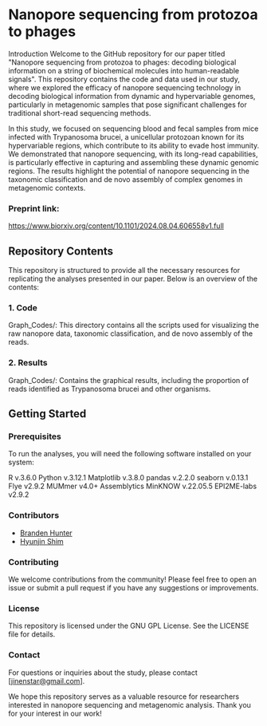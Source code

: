 # Nanopore sequencing from protozoa to phages

Introduction
Welcome to the GitHub repository for our paper titled "Nanopore sequencing from protozoa to phages: decoding biological information on a string of biochemical molecules into human-readable signals". This repository contains the code and data used in our study, where we explored the efficacy of nanopore sequencing technology in decoding biological information from dynamic and hypervariable genomes, particularly in metagenomic samples that pose significant challenges for traditional short-read sequencing methods.

In this study, we focused on sequencing blood and fecal samples from mice infected with Trypanosoma brucei, a unicellular protozoan known for its hypervariable regions, which contribute to its ability to evade host immunity. We demonstrated that nanopore sequencing, with its long-read capabilities, is particularly effective in capturing and assembling these dynamic genomic regions. The results highlight the potential of nanopore sequencing in the taxonomic classification and de novo assembly of complex genomes in metagenomic contexts.

### Preprint link:
https://www.biorxiv.org/content/10.1101/2024.08.04.606558v1.full

## Repository Contents
This repository is structured to provide all the necessary resources for replicating the analyses presented in our paper. Below is an overview of the contents:

### 1. Code
Graph_Codes/: This directory contains all the scripts used for visualizing the raw nanopore data, taxonomic classification, and de novo assembly of the reads. 

### 2. Results
Graph_Codes/: Contains the graphical results, including the proportion of reads identified as Trypanosoma brucei and other organisms.

## Getting Started
### Prerequisites
To run the analyses, you will need the following software installed on your system:

R v.3.6.0
Python v.3.12.1
Matplotlib v.3.8.0
pandas v.2.2.0
seaborn v.0.13.1
Flye v2.9.2
MUMmer v4.0+
Assemblytics
MinKNOW v.22.05.5
EPI2ME-labs v2.9.2

### Contributors
 - [Branden Hunter](https://github.com/Brandensean67)
 - [Hyunjin Shim](https://github.com/hjshim)

### Contributing
We welcome contributions from the community! Please feel free to open an issue or submit a pull request if you have any suggestions or improvements.

### License
This repository is licensed under the GNU GPL License. See the LICENSE file for details.

### Contact
For questions or inquiries about the study, please contact [jinenstar@gmail.com].

We hope this repository serves as a valuable resource for researchers interested in nanopore sequencing and metagenomic analysis. Thank you for your interest in our work!
